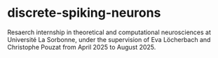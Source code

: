 # discrete-spiking-neurons
Resaerch internship in theoretical and computational neurosciences at Université La Sorbonne, under the supervision of Eva Löcherbach and Christophe Pouzat from April 2025 to August 2025.
